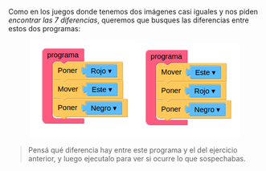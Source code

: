 <gs-toolbox toolbox-url="https://raw.githubusercontent.com/MumukiProject/mumuki-guia-gobstones-practica-primeros-programas-kids/master/toolbox.xml"></gs-toolbox>

Como en los juegos donde tenemos dos imágenes casi iguales y nos piden  _encontrar las 7 diferencias_, queremos que busques las diferencias entre estos dos programas:

<div align="center">
<img src="https://raw.githubusercontent.com/MumukiProject/mumuki-guia-gobstones-practica-primeros-programas-kids/master/images/anterior_1523547509827.png" alt="anterior_1523547509827.png" width="auto" height="auto" style="display: float;"><img src="https://raw.githubusercontent.com/MumukiProject/mumuki-guia-gobstones-practica-primeros-programas-kids/master/images/repaso_1523547307694.png" alt="repaso_1523547307694.png" width="auto" height="auto">
</div>

> Pensá qué diferencia hay entre este programa y el del ejercicio anterior, y luego ejecutalo para ver si ocurre lo que sospechabas.
